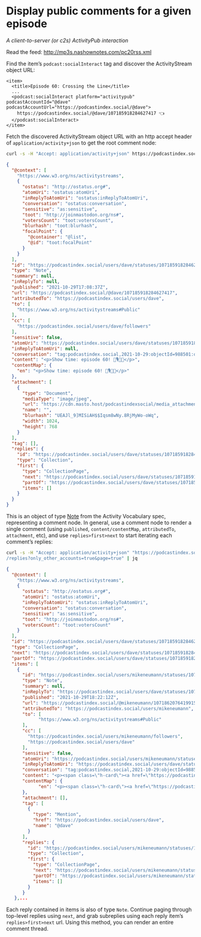 # Display public comments for a given episode

_A client-to-server (or c2s) ActivityPub interaction_

Read the feed: http://mp3s.nashownotes.com/pc20rss.xml

Find the item’s `podcast:socialInteract` tag and discover the ActivityStream object URL:
```
<item>
  <title>Episode 60: Crossing the Line</title>
  ...
  <podcast:socialInteract platform="activitypub" podcastAccountId="@dave" podcastAccountUrl="https://podcastindex.social/@dave">
    https://podcastindex.social/@dave/107185918284627417 👈
  </podcast:socialInteract>
</item>
```
Fetch the discovered ActivityStream object URL with an http accept header of `application/activity+json` to get the root comment node:

```sh
curl -s -H "Accept: application/activity+json" https://podcastindex.social/@dave/107185918284627417 | jq
```

```json
{
  "@context": [
    "https://www.w3.org/ns/activitystreams",
    {
      "ostatus": "http://ostatus.org#",
      "atomUri": "ostatus:atomUri",
      "inReplyToAtomUri": "ostatus:inReplyToAtomUri",
      "conversation": "ostatus:conversation",
      "sensitive": "as:sensitive",
      "toot": "http://joinmastodon.org/ns#",
      "votersCount": "toot:votersCount",
      "blurhash": "toot:blurhash",
      "focalPoint": {
        "@container": "@list",
        "@id": "toot:focalPoint"
      }
    }
  ],
  "id": "https://podcastindex.social/users/dave/statuses/107185918284627417",
  "type": "Note",
  "summary": null,
  "inReplyTo": null,
  "published": "2021-10-29T17:08:37Z",
  "url": "https://podcastindex.social/@dave/107185918284627417",
  "attributedTo": "https://podcastindex.social/users/dave",
  "to": [
    "https://www.w3.org/ns/activitystreams#Public"
  ],
  "cc": [
    "https://podcastindex.social/users/dave/followers"
  ],
  "sensitive": false,
  "atomUri": "https://podcastindex.social/users/dave/statuses/107185918284627417",
  "inReplyToAtomUri": null,
  "conversation": "tag:podcastindex.social,2021-10-29:objectId=988501:objectType=Conversation",
  "content": "<p>Show time: episode 60! 🍻🎙🎉🍿</p>",
  "contentMap": {
    "en": "<p>Show time: episode 60! 🍻🎙🎉🍿</p>"
  },
  "attachment": [
    {
      "type": "Document",
      "mediaType": "image/jpeg",
      "url": "https://cdn.masto.host/podcastindexsocial/media_attachments/files/107/185/918/185/174/529/original/eb8ebb63b82ad484.jpeg",
      "name": "",
      "blurhash": "UEAJl_9]MISiAH$$Iqsm8wNy.8RjMyWo-oWq",
      "width": 1024,
      "height": 768
    }
  ],
  "tag": [],
  "replies": {
    "id": "https://podcastindex.social/users/dave/statuses/107185918284627417/replies",
    "type": "Collection",
    "first": {
      "type": "CollectionPage",
      "next": "https://podcastindex.social/users/dave/statuses/107185918284627417/replies?only_other_accounts=true&page=true", 👈
      "partOf": "https://podcastindex.social/users/dave/statuses/107185918284627417/replies",
      "items": []
    }
  }
}
```
This is an object of type [Note](https://www.w3.org/TR/activitystreams-vocabulary/#dfn-note) from the Activity Vocabulary spec, representing a comment node.
In general, use a comment node to render a single comment (using `published`, `content/contentMap`, `attributedTo`, `attachment`, etc), and use `replies>first>next` to start iterating each comment’s replies:

```sh
curl -s -H "Accept: application/activity+json" "https://podcastindex.social/users/dave/statuses/107185918284627417
/replies?only_other_accounts=true&page=true" | jq
```
```json
{
  "@context": [
    "https://www.w3.org/ns/activitystreams",
    {
      "ostatus": "http://ostatus.org#",
      "atomUri": "ostatus:atomUri",
      "inReplyToAtomUri": "ostatus:inReplyToAtomUri",
      "conversation": "ostatus:conversation",
      "sensitive": "as:sensitive",
      "toot": "http://joinmastodon.org/ns#",
      "votersCount": "toot:votersCount"
    }
  ],
  "id": "https://podcastindex.social/users/dave/statuses/107185918284627417/replies?only_other_accounts=true&page=true",
  "type": "CollectionPage",
  "next": "https://podcastindex.social/users/dave/statuses/107185918284627417/replies?min_id=107186735221324449&only_other_accounts=true&page=true", 👈
  "partOf": "https://podcastindex.social/users/dave/statuses/107185918284627417/replies",
  "items": [
    {
      "id": "https://podcastindex.social/users/mikeneumann/statuses/107186207641991543",
      "type": "Note",
      "summary": null,
      "inReplyTo": "https://podcastindex.social/users/dave/statuses/107185918284627417",
      "published": "2021-10-29T18:22:12Z",
      "url": "https://podcastindex.social/@mikeneumann/107186207641991543",
      "attributedTo": "https://podcastindex.social/users/mikeneumann",
      "to": [
            "https://www.w3.org/ns/activitystreams#Public"
      ],
      "cc": [
        "https://podcastindex.social/users/mikeneumann/followers",
        "https://podcastindex.social/users/dave"
      ],
      "sensitive": false,
      "atomUri": "https://podcastindex.social/users/mikeneumann/statuses/107186207641991543",
      "inReplyToAtomUri": "https://podcastindex.social/users/dave/statuses/107185918284627417",
      "conversation": "tag:podcastindex.social,2021-10-29:objectId=988501:objectType=Conversation",
      "content": "<p><span class=\"h-card\"><a href=\"https://podcastindex.social/@dave\" class=\"u-url mention\">@<span>dave</span></a></span> </p><p>This is like the weekly Bat Signal. </p><p>Looking forward to downloading it later, and someday (soon?) tuning in LIVE. </p><p>TYFYC!</p>",
      "contentMap": {
            "en": "<p><span class=\"h-card\"><a href=\"https://podcastindex.social/@dave\" class=\"u-url mention\">@<span>dave</span></a></span> </p><p>This is like the weekly Bat Signal. </p><p>Looking forward to downloading it later, and someday (soon?) tuning in LIVE. </p><p>TYFYC!</p>"
      },
      "attachment": [],
      "tag": [
        {
          "type": "Mention",
          "href": "https://podcastindex.social/users/dave",
          "name": "@dave"
        }
      ],
      "replies": {
        "id": "https://podcastindex.social/users/mikeneumann/statuses/107186207641991543/replies",
        "type": "Collection",
        "first": {
          "type": "CollectionPage",
          "next": "https://podcastindex.social/users/mikeneumann/statuses/107186207641991543/replies?only_other_accounts=true&page=true", 👈
          "partOf": "https://podcastindex.social/users/mikeneumann/statuses/107186207641991543/replies",
          "items": []
        }
      }
   },...
```

Each reply contained in items is also of type `Note`.  Continue paging through top-level replies using `next`, and grab subreplies using each reply item’s `replies>first>next` url. Using this method, you can render an entire comment thread.